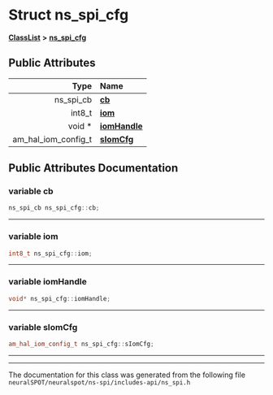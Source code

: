 

# Struct ns\_spi\_cfg



[**ClassList**](annotated.md) **>** [**ns\_spi\_cfg**](structns__spi__cfg.md)


























## Public Attributes

| Type | Name |
| ---: | :--- |
|  ns\_spi\_cb | [**cb**](#variable-cb)  <br> |
|  int8\_t | [**iom**](#variable-iom)  <br> |
|  void \* | [**iomHandle**](#variable-iomhandle)  <br> |
|  am\_hal\_iom\_config\_t | [**sIomCfg**](#variable-siomcfg)  <br> |












































## Public Attributes Documentation




### variable cb 

```C++
ns_spi_cb ns_spi_cfg::cb;
```




<hr>



### variable iom 

```C++
int8_t ns_spi_cfg::iom;
```




<hr>



### variable iomHandle 

```C++
void* ns_spi_cfg::iomHandle;
```




<hr>



### variable sIomCfg 

```C++
am_hal_iom_config_t ns_spi_cfg::sIomCfg;
```




<hr>

------------------------------
The documentation for this class was generated from the following file `neuralSPOT/neuralspot/ns-spi/includes-api/ns_spi.h`

